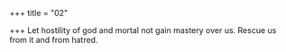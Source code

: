 +++
title = "02"

+++
Let hostility of god and mortal not gain mastery over us.
Rescue us from it and from hatred.